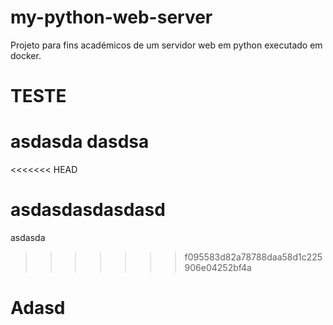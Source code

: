 # my-python-web-server
Projeto para fins académicos de um servidor web em python executado em docker.
# TESTE 
# asdasda dasdsa
<<<<<<< HEAD

asdasdasdasdasd
=======
asdasda
>>>>>>> f095583d82a78788daa58d1c225906e04252bf4a
# Adasd